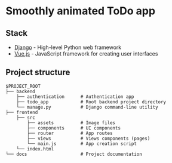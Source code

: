 # Smoothly animated ToDo app

## Stack
* [Django](https://www.djangoproject.com/) - High-level Python web framework
* [Vue.js](https://vuejs.org/) - JavaScript framework for creating user interfaces

## Project structure
```
$PROJECT_ROOT
├── backend
    ├── authentication      # Authentication app
    ├── todo_app            # Root backend project directory
    └── manage.py           # Django command-line utility
├── frontend
    ├── src
        ├── assets          # Image files
        ├── components      # UI components
        ├── router          # App routes
        ├── views           # Views components (pages)
        └── main.js         # App creation script
    └── index.html
└── docs                    # Project documentation
```
